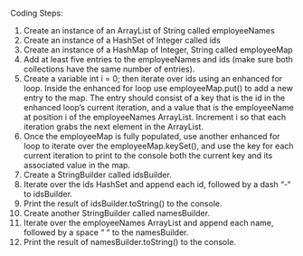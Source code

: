 Coding Steps:

1.	Create an instance of an ArrayList of String called employeeNames
2.	Create an instance of a HashSet of Integer called ids
3.	Create an instance of a HashMap of Integer, String called employeeMap
4.	Add at least five entries to the employeeNames and ids (make sure both collections have the same number of entries).
5.	Create a variable int i = 0; then iterate over ids using an enhanced for loop. Inside the enhanced for loop use employeeMap.put() to add a new entry to the map. The entry should consist of a key that is the id in the enhanced loop’s current iteration, and a value that is the employeeName at position i of the employeeNames ArrayList. Increment i so  that each iteration grabs the next element in the ArrayList.
6.	Once the employeeMap is fully populated, use another enhanced for loop to iterate over the employeeMap.keySet(), and use the key for each current iteration to print to the console both the current key and its associated value in the map.
7.	Create a StringBuilder called idsBuilder.
8.	Iterate over the ids HashSet and append each id, followed by a dash “-“ to idsBuilder.
9.	Print the result of idsBuilder.toString() to the console.
10.	Create another StringBuilder called namesBuilder.
11.	Iterate over the employeeNames ArrayList and append each name, followed by a space “ “ to the namesBuilder.
12.	Print the result of namesBuilder.toString() to the console.
